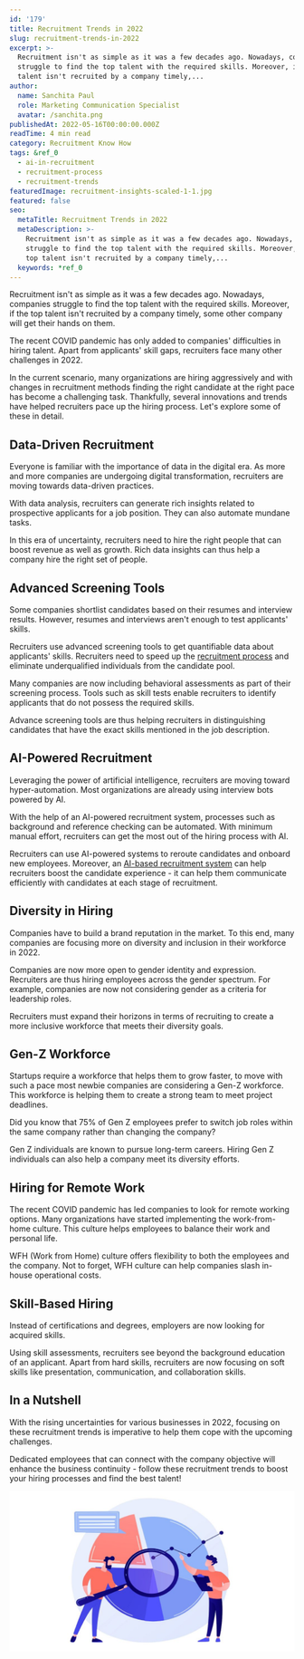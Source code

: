 ```yaml
---
id: '179'
title: Recruitment Trends in 2022
slug: recruitment-trends-in-2022
excerpt: >-
  Recruitment isn't as simple as it was a few decades ago. Nowadays, companies
  struggle to find the top talent with the required skills. Moreover, if the top
  talent isn't recruited by a company timely,...
author:
  name: Sanchita Paul
  role: Marketing Communication Specialist
  avatar: /sanchita.png
publishedAt: 2022-05-16T00:00:00.000Z
readTime: 4 min read
category: Recruitment Know How
tags: &ref_0
  - ai-in-recruitment
  - recruitment-process
  - recruitment-trends
featuredImage: recruitment-insights-scaled-1-1.jpg
featured: false
seo:
  metaTitle: Recruitment Trends in 2022
  metaDescription: >-
    Recruitment isn't as simple as it was a few decades ago. Nowadays, companies
    struggle to find the top talent with the required skills. Moreover, if the
    top talent isn't recruited by a company timely,...
  keywords: *ref_0
---
```


Recruitment isn't as simple as it was a few decades ago. Nowadays, companies struggle to find the top talent with the required skills. Moreover, if the top talent isn't recruited by a company timely, some other company will get their hands on them.

The recent COVID pandemic has only added to companies' difficulties in hiring talent. Apart from applicants' skill gaps, recruiters face many other challenges in 2022.

<!--more-->

In the current scenario, many organizations are hiring aggressively and with changes in recruitment methods finding the right candidate at the right pace has become a challenging task. Thankfully, several innovations and trends have helped recruiters pace up the hiring process. Let's explore some of these in detail. 

## **Data-Driven Recruitment** 

Everyone is familiar with the importance of data in the digital era. As more and more companies are undergoing digital transformation, recruiters are moving towards data-driven practices.

With data analysis, recruiters can generate rich insights related to prospective applicants for a job position. They can also automate mundane tasks.

In this era of uncertainty, recruiters need to hire the right people that can boost revenue as well as growth. Rich data insights can thus help a company hire the right set of people. 

## **Advanced Screening Tools** 

Some companies shortlist candidates based on their resumes and interview results. However, resumes and interviews aren't enough to test applicants' skills.

Recruiters use advanced screening tools to get quantifiable data about applicants' skills. Recruiters need to speed up the [recruitment process](https://www.thetalentpool.ai/blogs/slow-recruitment-process/) and eliminate underqualified individuals from the candidate pool.

Many companies are now including behavioral assessments as part of their screening process. Tools such as skill tests enable recruiters to identify applicants that do not possess the required skills.

Advance screening tools are thus helping recruiters in distinguishing candidates that have the exact skills mentioned in the job description. 

## **AI-Powered Recruitment** 

Leveraging the power of artificial intelligence, recruiters are moving toward hyper-automation. Most organizations are already using interview bots powered by AI.

With the help of an AI-powered recruitment system, processes such as background and reference checking can be automated. With minimum manual effort, recruiters can get the most out of the hiring process with AI.

Recruiters can use AI-powered systems to reroute candidates and onboard new employees. Moreover, an [AI-based recruitment system](https://www.thetalentpool.ai/) can help recruiters boost the candidate experience - it can help them communicate efficiently with candidates at each stage of recruitment. 

## **Diversity in Hiring** 

Companies have to build a brand reputation in the market. To this end, many companies are focusing more on diversity and inclusion in their workforce in 2022.

Companies are now more open to gender identity and expression. Recruiters are thus hiring employees across the gender spectrum. For example, companies are now not considering gender as a criteria for leadership roles.

Recruiters must expand their horizons in terms of recruiting to create a more inclusive workforce that meets their diversity goals. 

## **Gen-Z Workforce** 

Startups require a workforce that helps them to grow faster, to move with such a pace most newbie companies are considering a Gen-Z workforce. This workforce is helping them to create a strong team to meet project deadlines.

Did you know that 75% of Gen Z employees prefer to switch job roles within the same company rather than changing the company?

Gen Z individuals are known to pursue long-term careers. Hiring Gen Z individuals can also help a company meet its diversity efforts. 

## **Hiring for Remote Work** 

The recent COVID pandemic has led companies to look for remote working options. Many organizations have started implementing the work-from-home culture. This culture helps employees to balance their work and personal life.

WFH (Work from Home) culture offers flexibility to both the employees and the company. Not to forget, WFH culture can help companies slash in-house operational costs.

## **Skill-Based Hiring** 

Instead of certifications and degrees, employers are now looking for acquired skills.

Using skill assessments, recruiters see beyond the background education of an applicant. Apart from hard skills, recruiters are now focusing on soft skills like presentation, communication, and collaboration skills. 

## **In a Nutshell** 

With the rising uncertainties for various businesses in 2022, focusing on these recruitment trends is imperative to help them cope with the upcoming challenges.

Dedicated employees that can connect with the company objective will enhance the business continuity - follow these recruitment trends to boost your hiring processes and find the best talent! 

![recruitment trends](images/recruitment-insights-scaled-1-1-1024x576.jpg)
